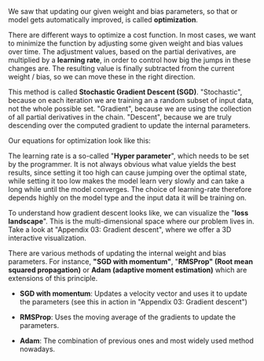 We saw that updating our given weight and bias parameters, so that or model gets automatically improved, is called **optimization**.

There are different ways to optimize a cost function. In most cases, we want to minimize the function by adjusting some given weight and bias values over time. The adjustment values, based on the partial derivatives, are multiplied by a **learning rate**, in order to control how big the jumps in these changes are. The resulting value is finally subtracted from the current weight / bias, so we can move these in the right direction.

This method is called **Stochastic Gradient Descent (SGD)**. "Stochastic", because on each iteration we are training an a random subset of input data, not the whole possible set. "Gradient", because we are using the collection of all partial derivatives in the chain. "Descent", because we are truly descending over the computed gradient to update the internal parameters.

Our equations for optimization look like this:

The learning rate is a so-called "**Hyper parameter**", which needs to be set by the programmer. It is not always obvious what value yields the best results, since setting it too high can cause jumping over the optimal state, while setting it too low makes the model learn very slowly and can take a long while until the model converges. The choice of learning-rate therefore depends highly on the model type and the input data it will be training on.

To understand how gradient descent looks like, we can visualize the "**loss landscape**". This is the multi-dimensional space where our problem lives in. Take a look at "Appendix 03: Gradient descent", where we offer a 3D interactive visualization.

There are various methods of updating the internal weight and bias parameters. For instance, **"SGD with momentum"**, "**RMSProp" (Root mean squared propagation)** or **Adam (adaptive moment estimation)** which are extensions of this principle. 

- **SGD with momentum**: Updates a velocity vector and uses it to update the parameters (see this in action in "Appendix 03: Gradient descent")
 
- **RMSProp**: Uses the moving average of the gradients to update the parameters.

- **Adam**: The combination of previous ones and most widely used method nowadays.

